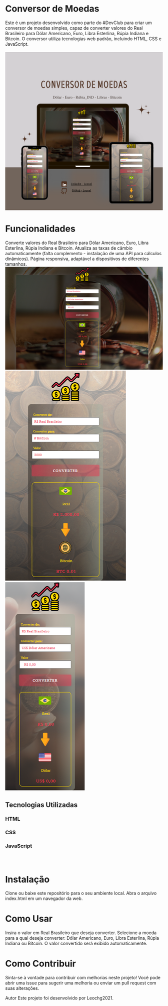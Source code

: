 # Conversor de Moedas
Este é um projeto desenvolvido como parte do #DevClub para criar um conversor de moedas simples, capaz de converter valores do Real Brasileiro para Dólar Americano, Euro, Libra Esterlina, Rúpia Indiana e Bitcoin. O conversor utiliza tecnologias web padrão, incluindo HTML, CSS e JavaScript.
<br><br>
<img src="https://github.com/leochg2021/Proj_ConvMoedas/blob/main/img/mk_CM.png?raw=true"/>

# Funcionalidades
Converte valores do Real Brasileiro para Dólar Americano, Euro, Libra Esterlina, Rúpia Indiana e Bitcoin.
Atualiza as taxas de câmbio automaticamente (falta complemento - instalação de uma API para cálculos dinâmicos).
Página responsiva, adaptável a dispositivos de diferentes tamanhos.
<img src="https://github.com/leochg2021/Proj_ConvMoedas/blob/main/img/telaPc.png?raw=true"/>
<img src="https://github.com/leochg2021/Proj_ConvMoedas/blob/main/img/tablet.png?raw=true"/>
<img src="https://github.com/leochg2021/Proj_ConvMoedas/blob/main/img/phone.png?raw=true"/>
## Tecnologias Utilizadas
### HTML
### CSS
### JavaScript <br><br><br>
# Instalação
Clone ou baixe este repositório para o seu ambiente local.
Abra o arquivo index.html em um navegador da web.<br>
# Como Usar
Insira o valor em Real Brasileiro que deseja converter.
Selecione a moeda para a qual deseja converter: Dólar Americano, Euro, Libra Esterlina, Rúpia Indiana ou Bitcoin.
O valor convertido será exibido automaticamente.<br>
# Como Contribuir
Sinta-se à vontade para contribuir com melhorias neste projeto! Você pode abrir uma issue para sugerir uma melhoria ou enviar um pull request com suas alterações.<br>

Autor
Este projeto foi desenvolvido por Leochg2021.
